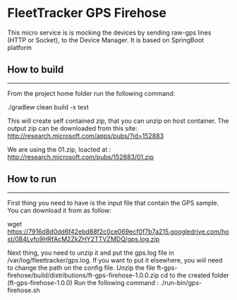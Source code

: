 # FleetTracker GPS Firehose

This micro service is is mocking the devices by sending raw-gps lines (HTTP or Socket), to the Device Manager.
It is based on SpringBoot platform

## How to build
_______________
From the project home folder run the following command:

./gradlew clean build -x test

This will create self contained zip, that you can unzip on host container. The output zip can be downloaded from this site: http://research.microsoft.com/apps/pubs/?id=152883

We are using the 01.zip, loacted at : http://research.microsoft.com/pubs/152883/01.zip



## How to run
-----------
First thing you need to have is the input file that contain the GPS sample. You can download it from as follow:
 
wget https://7916d8d0dd6f42ebd88f2c0ce069ecf0f7b7a215.googledrive.com/host/0B4Lvfo9HRfAcM2ZkZHY2TTVZMDQ/gps.log.zip

Next thing, you need to unzip it and put the gps.log file in /var/log/fleettracker/gps.log. If you want to put it elsewhere, you wiil need to change the path on the config file.
Unzip the file ft-gps-firehose/build/distributions/ft-gps-firehose-1.0.0.zip
cd to the created folder (ft-gps-firehose-1.0.0)
Run the following command : 
./run-bin/gps-firehose.sh



 

